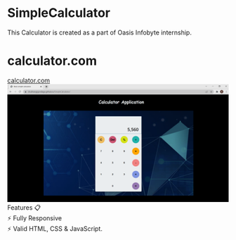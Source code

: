 # SimpleCalculator
This Calculator is created as a part of Oasis Infobyte internship.
# calculator.com
<a href="https://shubhangigondage.github.io/SimpleCalculator/">calculator.com</a>
<br>
<img src="image/calculator.png" alt="Microsoft" class="logo">
Features 📋
<br>
⚡️ Fully Responsive
<br>
⚡️ Valid HTML, CSS & JavaScript. 

